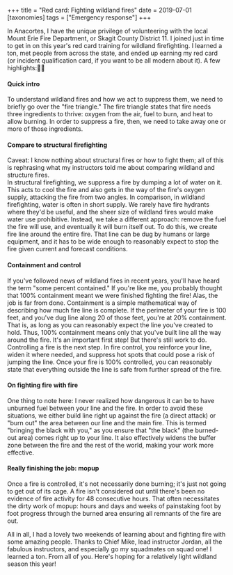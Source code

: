 +++
title = "Red card: Fighting wildland fires"
date = 2019-07-01
[taxonomies]
tags = ["Emergency response"]
+++
<!-- wp:paragraph -->

In Anacortes, I have the unique privilege of volunteering with the local Mount Erie Fire Department, or Skagit County District 11. I joined just in time to get in on this year's red card training for wildland firefighting. I learned a ton, met people from across the state, and ended up earning my red card (or incident qualification card, if you want to be all modern about it). A few highlights:

<!-- /wp:paragraph -->

<!-- wp:heading {"level":4} -->

#### Quick intro

<!-- /wp:heading -->

<!-- wp:paragraph -->

To understand wildland fires and how we act to suppress them, we need to briefly go over the "fire triangle." The fire triangle states that fire needs three ingredients to thrive: oxygen from the air, fuel to burn, and heat to allow burning. In order to suppress a fire, then, we need to take away one or more of those ingredients.

<!-- /wp:paragraph -->

<!-- wp:heading {"level":4} -->

#### Compare to structural firefighting

<!-- /wp:heading -->

<!-- wp:paragraph -->

Caveat: I know nothing about structural fires or how to fight them; all of this is rephrasing what my instructors told me about comparing wildland and structure fires.  
In structural firefighting, we suppress a fire by dumping a lot of water on it. This acts to cool the fire and also gets in the way of the fire's oxygen supply, attacking the fire from two angles. In comparison, in wildland firefighting, water is often in short supply. We rarely have fire hydrants where they'd be useful, and the sheer size of wildland fires would make water use prohibitive. Instead, we take a different approach: remove the fuel the fire will use, and eventually it will burn itself out. To do this, we create fire line around the entire fire. That line can be dug by humans or large equipment, and it has to be wide enough to reasonably expect to stop the fire given current and forecast conditions.

<!-- /wp:paragraph -->

<!-- wp:heading {"level":4} -->

#### Containment and control

<!-- /wp:heading -->

<!-- wp:paragraph -->

If you've followed news of wildland fires in recent years, you'll have heard the term "some percent contained." If you're like me, you probably thought that 100% containment meant we were finished fighting the fire! Alas, the job is far from done. Containment is a simple mathematical way of describing how much fire line is complete. If the perimeter of your fire is 100 feet, and you've dug line along 20 of those feet, you're at 20% containment. That is, as long as you can reasonably expect the line you've created to hold. Thus, 100% containment means only that you've built line all the way around the fire. It's an important first step! But there's still work to do.  
Controlling a fire is the next step. In fire control, you reinforce your line, widen it where needed, and suppress hot spots that could pose a risk of jumping the line. Once your fire is 100% controlled, you can reasonably state that everything outside the line is safe from further spread of the fire.

<!-- /wp:paragraph -->

<!-- wp:heading {"level":4} -->

#### On fighting fire with fire

<!-- /wp:heading -->

<!-- wp:paragraph -->

One thing to note here: I never realized how dangerous it can be to have unburned fuel between your line and the fire. In order to avoid these situations, we either build line right up against the fire (a direct attack) or "burn out" the area between our line and the main fire. This is termed "bringing the black with you," as you ensure that "the black" (the burned-out area) comes right up to your line. It also effectively widens the buffer zone between the fire and the rest of the world, making your work more effective.

<!-- /wp:paragraph -->

<!-- wp:heading {"level":4} -->

#### Really finishing the job: mopup

<!-- /wp:heading -->

<!-- wp:paragraph -->

Once a fire is controlled, it's not necessarily done burning; it's just not going to get out of its cage. A fire isn't considered out until there's been no evidence of fire activity for 48 consecutive hours. That often necessitates the dirty work of mopup: hours and days and weeks of painstaking foot by foot progress through the burned area ensuring all remnants of the fire are out.

<!-- /wp:paragraph -->

<!-- wp:paragraph -->

<!-- /wp:paragraph -->

<!-- wp:paragraph -->

All in all, I had a lovely two weekends of learning about and fighting fire with some amazing people. Thanks to Chief Mike, lead instructor Jordan, all the fabulous instructors, and especially go my squadmates on squad one! I learned a ton. From all of you. Here's hoping for a relatively light wildland season this year!

<!-- /wp:paragraph -->
